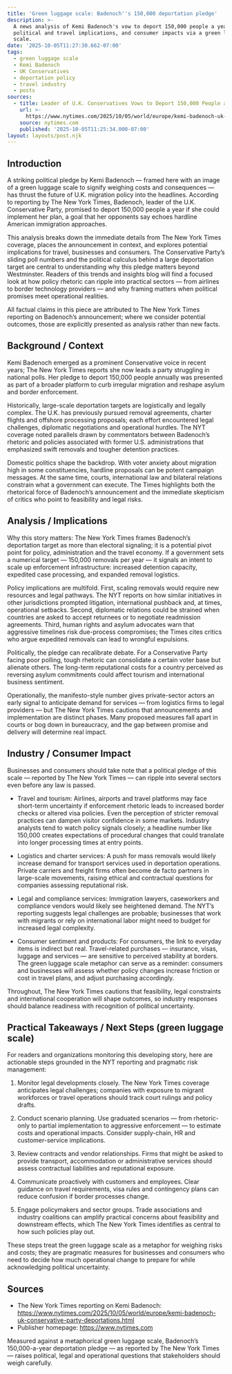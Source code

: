 ```yaml
---
title: 'Green luggage scale: Badenoch''s 150,000 deportation pledge'
description: >-
  A news analysis of Kemi Badenoch's vow to deport 150,000 people a year, its
  political and travel implications, and consumer impacts via a green luggage
  scale.
date: '2025-10-05T11:27:30.662-07:00'
tags:
  - green luggage scale
  - Kemi Badenoch
  - UK Conservatives
  - deportation policy
  - travel industry
  - posts
sources:
  - title: Leader of U.K. Conservatives Vows to Deport 150,000 People a Year
    url: >-
      https://www.nytimes.com/2025/10/05/world/europe/kemi-badenoch-uk-conservative-party-deportations.html
    source: nytimes.com
    published: '2025-10-05T11:25:34.000-07:00'
layout: layouts/post.njk
---
```


## Introduction

A striking political pledge by Kemi Badenoch — framed here with an image of a green luggage scale to signify weighing costs and consequences — has thrust the future of U.K. migration policy into the headlines. According to reporting by The New York Times, Badenoch, leader of the U.K. Conservative Party, promised to deport 150,000 people a year if she could implement her plan, a goal that her opponents say echoes hardline American immigration approaches.

This analysis breaks down the immediate details from The New York Times coverage, places the announcement in context, and explores potential implications for travel, businesses and consumers. The Conservative Party’s sliding poll numbers and the political calculus behind a large deportation target are central to understanding why this pledge matters beyond Westminster. Readers of this trends and insights blog will find a focused look at how policy rhetoric can ripple into practical sectors — from airlines to border technology providers — and why framing matters when political promises meet operational realities.

All factual claims in this piece are attributed to The New York Times reporting on Badenoch’s announcement; where we consider potential outcomes, those are explicitly presented as analysis rather than new facts.

## Background / Context

Kemi Badenoch emerged as a prominent Conservative voice in recent years; The New York Times reports she now leads a party struggling in national polls. Her pledge to deport 150,000 people annually was presented as part of a broader platform to curb irregular migration and reshape asylum and border enforcement.

Historically, large-scale deportation targets are logistically and legally complex. The U.K. has previously pursued removal agreements, charter flights and offshore processing proposals; each effort encountered legal challenges, diplomatic negotiations and operational hurdles. The NYT coverage noted parallels drawn by commentators between Badenoch’s rhetoric and policies associated with former U.S. administrations that emphasized swift removals and tougher detention practices.

Domestic politics shape the backdrop. With voter anxiety about migration high in some constituencies, hardline proposals can be potent campaign messages. At the same time, courts, international law and bilateral relations constrain what a government can execute. The Times highlights both the rhetorical force of Badenoch’s announcement and the immediate skepticism of critics who point to feasibility and legal risks.

## Analysis / Implications

Why this story matters: The New York Times frames Badenoch’s deportation target as more than electoral signaling; it is a potential pivot point for policy, administration and the travel economy. If a government sets a numerical target — 150,000 removals per year — it signals an intent to scale up enforcement infrastructure: increased detention capacity, expedited case processing, and expanded removal logistics.

Policy implications are multifold. First, scaling removals would require new resources and legal pathways. The NYT reports on how similar initiatives in other jurisdictions prompted litigation, international pushback and, at times, operational setbacks. Second, diplomatic relations could be strained when countries are asked to accept returnees or to negotiate readmission agreements. Third, human rights and asylum advocates warn that aggressive timelines risk due-process compromises; the Times cites critics who argue expedited removals can lead to wrongful expulsions.

Politically, the pledge can recalibrate debate. For a Conservative Party facing poor polling, tough rhetoric can consolidate a certain voter base but alienate others. The long-term reputational costs for a country perceived as reversing asylum commitments could affect tourism and international business sentiment.

Operationally, the manifesto-style number gives private-sector actors an early signal to anticipate demand for services — from logistics firms to legal providers — but The New York Times cautions that announcements and implementation are distinct phases. Many proposed measures fall apart in courts or bog down in bureaucracy, and the gap between promise and delivery will determine real impact.

## Industry / Consumer Impact

Businesses and consumers should take note that a political pledge of this scale — reported by The New York Times — can ripple into several sectors even before any law is passed.

- Travel and tourism: Airlines, airports and travel platforms may face short-term uncertainty if enforcement rhetoric leads to increased border checks or altered visa policies. Even the perception of stricter removal practices can dampen visitor confidence in some markets. Industry analysts tend to watch policy signals closely; a headline number like 150,000 creates expectations of procedural changes that could translate into longer processing times at entry points.

- Logistics and charter services: A push for mass removals would likely increase demand for transport services used in deportation operations. Private carriers and freight firms often become de facto partners in large-scale movements, raising ethical and contractual questions for companies assessing reputational risk.

- Legal and compliance services: Immigration lawyers, caseworkers and compliance vendors would likely see heightened demand. The NYT’s reporting suggests legal challenges are probable; businesses that work with migrants or rely on international labor might need to budget for increased legal complexity.

- Consumer sentiment and products: For consumers, the link to everyday items is indirect but real. Travel-related purchases — insurance, visas, luggage and services — are sensitive to perceived stability at borders. The green luggage scale metaphor can serve as a reminder: consumers and businesses will assess whether policy changes increase friction or cost in travel plans, and adjust purchasing accordingly.

Throughout, The New York Times cautions that feasibility, legal constraints and international cooperation will shape outcomes, so industry responses should balance readiness with recognition of political uncertainty.

## Practical Takeaways / Next Steps (green luggage scale)

For readers and organizations monitoring this developing story, here are actionable steps grounded in the NYT reporting and pragmatic risk management:

1. Monitor legal developments closely. The New York Times coverage anticipates legal challenges; companies with exposure to migrant workforces or travel operations should track court rulings and policy drafts.

2. Conduct scenario planning. Use graduated scenarios — from rhetoric-only to partial implementation to aggressive enforcement — to estimate costs and operational impacts. Consider supply-chain, HR and customer-service implications.

3. Review contracts and vendor relationships. Firms that might be asked to provide transport, accommodation or administrative services should assess contractual liabilities and reputational exposure.

4. Communicate proactively with customers and employees. Clear guidance on travel requirements, visa rules and contingency plans can reduce confusion if border processes change.

5. Engage policymakers and sector groups. Trade associations and industry coalitions can amplify practical concerns about feasibility and downstream effects, which The New York Times identifies as central to how such policies play out.

These steps treat the green luggage scale as a metaphor for weighing risks and costs; they are pragmatic measures for businesses and consumers who need to decide how much operational change to prepare for while acknowledging political uncertainty.

## Sources

- The New York Times reporting on Kemi Badenoch: https://www.nytimes.com/2025/10/05/world/europe/kemi-badenoch-uk-conservative-party-deportations.html
- Publisher homepage: https://www.nytimes.com

Measured against a metaphorical green luggage scale, Badenoch’s 150,000-a-year deportation pledge — as reported by The New York Times — raises political, legal and operational questions that stakeholders should weigh carefully.
